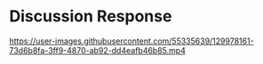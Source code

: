 # Discussion Response

https://user-images.githubusercontent.com/55335639/129978161-73d6b8fa-3ff9-4870-ab92-dd4eafb46b85.mp4

